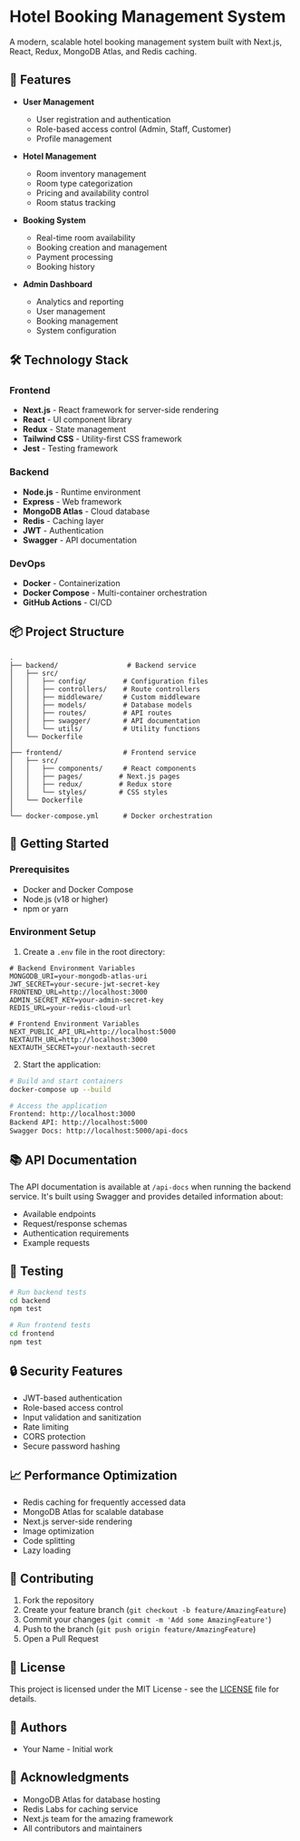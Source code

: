 # Hotel Booking Management System

A modern, scalable hotel booking management system built with Next.js, React, Redux, MongoDB Atlas, and Redis caching.

## 🚀 Features

- **User Management**
  - User registration and authentication
  - Role-based access control (Admin, Staff, Customer)
  - Profile management

- **Hotel Management**
  - Room inventory management
  - Room type categorization
  - Pricing and availability control
  - Room status tracking

- **Booking System**
  - Real-time room availability
  - Booking creation and management
  - Payment processing
  - Booking history

- **Admin Dashboard**
  - Analytics and reporting
  - User management
  - Booking management
  - System configuration

## 🛠️ Technology Stack

### Frontend
- **Next.js** - React framework for server-side rendering
- **React** - UI component library
- **Redux** - State management
- **Tailwind CSS** - Utility-first CSS framework
- **Jest** - Testing framework

### Backend
- **Node.js** - Runtime environment
- **Express** - Web framework
- **MongoDB Atlas** - Cloud database
- **Redis** - Caching layer
- **JWT** - Authentication
- **Swagger** - API documentation

### DevOps
- **Docker** - Containerization
- **Docker Compose** - Multi-container orchestration
- **GitHub Actions** - CI/CD

## 📦 Project Structure

```
.
├── backend/                 # Backend service
│   ├── src/
│   │   ├── config/         # Configuration files
│   │   ├── controllers/    # Route controllers
│   │   ├── middleware/     # Custom middleware
│   │   ├── models/         # Database models
│   │   ├── routes/         # API routes
│   │   ├── swagger/        # API documentation
│   │   └── utils/          # Utility functions
│   └── Dockerfile
│
├── frontend/               # Frontend service
│   ├── src/
│   │   ├── components/     # React components
│   │   ├── pages/         # Next.js pages
│   │   ├── redux/         # Redux store
│   │   └── styles/        # CSS styles
│   └── Dockerfile
│
└── docker-compose.yml      # Docker orchestration
```

## 🚀 Getting Started

### Prerequisites
- Docker and Docker Compose
- Node.js (v18 or higher)
- npm or yarn

### Environment Setup

1. Create a `.env` file in the root directory:
```env
# Backend Environment Variables
MONGODB_URI=your-mongodb-atlas-uri
JWT_SECRET=your-secure-jwt-secret-key
FRONTEND_URL=http://localhost:3000
ADMIN_SECRET_KEY=your-admin-secret-key
REDIS_URL=your-redis-cloud-url

# Frontend Environment Variables
NEXT_PUBLIC_API_URL=http://localhost:5000
NEXTAUTH_URL=http://localhost:3000
NEXTAUTH_SECRET=your-nextauth-secret
```

2. Start the application:
```bash
# Build and start containers
docker-compose up --build

# Access the application
Frontend: http://localhost:3000
Backend API: http://localhost:5000
Swagger Docs: http://localhost:5000/api-docs
```

## 📚 API Documentation

The API documentation is available at `/api-docs` when running the backend service. It's built using Swagger and provides detailed information about:

- Available endpoints
- Request/response schemas
- Authentication requirements
- Example requests

## 🧪 Testing

```bash
# Run backend tests
cd backend
npm test

# Run frontend tests
cd frontend
npm test
```

## 🔒 Security Features

- JWT-based authentication
- Role-based access control
- Input validation and sanitization
- Rate limiting
- CORS protection
- Secure password hashing

## 📈 Performance Optimization

- Redis caching for frequently accessed data
- MongoDB Atlas for scalable database
- Next.js server-side rendering
- Image optimization
- Code splitting
- Lazy loading

## 🤝 Contributing

1. Fork the repository
2. Create your feature branch (`git checkout -b feature/AmazingFeature`)
3. Commit your changes (`git commit -m 'Add some AmazingFeature'`)
4. Push to the branch (`git push origin feature/AmazingFeature`)
5. Open a Pull Request

## 📝 License

This project is licensed under the MIT License - see the [LICENSE](LICENSE) file for details.

## 👥 Authors

- Your Name - Initial work

## 🙏 Acknowledgments

- MongoDB Atlas for database hosting
- Redis Labs for caching service
- Next.js team for the amazing framework
- All contributors and maintainers 